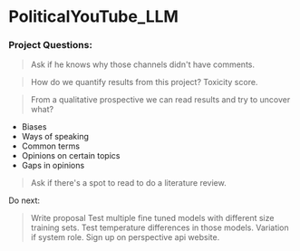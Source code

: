 # PoliticalYouTube_LLM

### Project Questions:

> Ask if he knows why those channels didn't have comments.

> How do we quantify results from this project?
> Toxicity score.  

> From a qualitative prospective we can read results and try to uncover what?
- Biases
- Ways of speaking
- Common terms
- Opinions on certain topics
- Gaps in opinions

> Ask if there's a spot to read to do a literature review.


Do next:
> Write proposal 
> Test multiple fine tuned models with different size training sets. 
> Test temperature differences in those models. 
> Variation if system role.
> Sign up on perspective api website. 